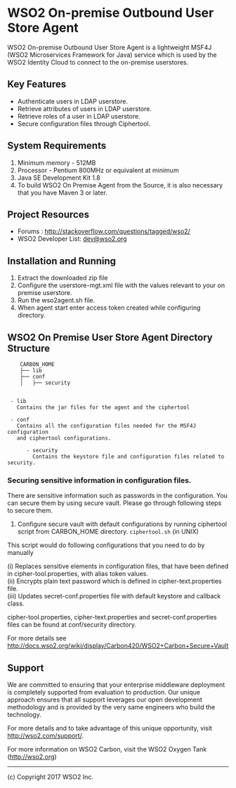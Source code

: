 # WSO2 On-premise Outbound User Store Agent
WSO2 On-premise Outbound User Store Agent is a lightweight MSF4J (WSO2 Microservices Framework for Java) service which is used by the WSO2 Identity Cloud to connect to the on-premise userstores.

## Key Features
*  Authenticate users in LDAP userstore.
*  Retrieve attributes of users in LDAP userstore.
*  Retrieve roles of a user in LDAP userstore.
*  Secure configuration files through Ciphertool.

## System Requirements
1. Minimum memory - 512MB
2. Processor - Pentium 800MHz or equivalent at minimum
3. Java SE Development Kit 1.8
4. To build WSO2 On Premise Agent from the Source, it is also necessary that you have Maven 3 or later.

## Project Resources
* Forums : http://stackoverflow.com/questions/tagged/wso2/
* WSO2 Developer List: dev@wso2.org

## Installation and Running
1. Extract the downloaded zip file
2. Configure the userstore-mgt.xml file with the values relevant to your on premise userstore.
3. Run the wso2agent.sh file.
4. When agent start enter access token created while configuring directory.

## WSO2 On Premise User Store Agent Directory Structure
 
        CARBON_HOME
        ├── lib
        ├── conf  
        │   ├── security
        
        
     - lib
       Contains the jar files for the agent and the ciphertool
  
     - conf
       Contains all the configuration files needed for the MSF4J configuration 
       and ciphertool configurations.
          
          - security
            Contains the keystore file and configuration files related to security.
            
### Securing sensitive information in configuration files.
There are sensitive information such as passwords in the configuration. You can secure them by using secure vault. 
Please go through following steps to secure them.

  1. Configure secure vault with default configurations by running ciphertool script from CARBON_HOME directory.
    `ciphertool.sh` (in UNIX)
    
This script would do following configurations that you need to do by manually

(i) Replaces sensitive elements in configuration files, that have been defined in cipher-tool.properties, with alias token       values.   
(ii) Encrypts plain text password which is defined in cipher-text.properties file.    
(iii) Updates secret-conf.properties file with default keystore and callback class.   

cipher-tool.properties, cipher-text.properties and secret-conf.properties files can be found at conf/security directory.

For more details see http://docs.wso2.org/wiki/display/Carbon420/WSO2+Carbon+Secure+Vault

## Support
We are committed to ensuring that your enterprise middleware deployment is completely supported from evaluation to production. Our unique approach ensures that all support leverages our open development methodology and is provided by the very same engineers who build the technology.

For more details and to take advantage of this unique opportunity, visit http://wso2.com/support/.

For more information on WSO2 Carbon, visit the WSO2 Oxygen Tank (http://wso2.org)

____

(c) Copyright 2017 WSO2 Inc.
